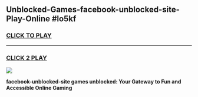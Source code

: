 
## Unblocked-Games-facebook-unblocked-site-Play-Online #lo5kf
<h3>
<a href="https://news.freeplayer.one?title=facebook-unblocked-site&ref=3">CLICK TO PLAY</a></h3>
<hr>

<h3>
<a href="https://news.freeplayer.one?title=facebook-unblocked-site&ref=3">CLICK 2 PLAY</a>
  
</h3>

<a href="https://news.freeplayer.one?title=facebook-unblocked-site&ref=3"><img src="https://clearcache.store/games.png"></a>


**facebook-unblocked-site games unblocked: Your Gateway to Fun and Accessible Online Gaming**
